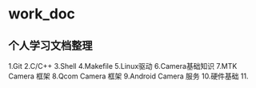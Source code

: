 # work_doc

## 个人学习文档整理

1.Git
2.C/C++
3.Shell
4.Makefile
5.Linux驱动
6.Camera基础知识
7.MTK Camera 框架
8.Qcom Camera 框架
9.Android Camera 服务
10.硬件基础
11.
